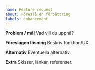 ```yaml
---
name: Feature request
about: Föreslå en förbättring
labels: enhancement
---
```


**Problem / mål**
Vad vill du uppnå?

**Föreslagen lösning**
Beskriv funktion/UX.

**Alternativ**
Eventuella alternativ.

**Extra**
Skisser, länkar, referenser.
